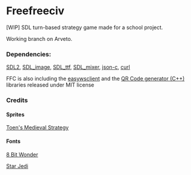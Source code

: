 # Freefreeciv
[WIP] SDL turn-based strategy game made for a school project.


Working branch on Arveto.

### Dependencies:

[SDL2](https://www.libsdl.org/),
[SDL_image](https://www.libsdl.org/projects/SDL_image/),
[SDL_ttf](https://www.libsdl.org/projects/SDL_ttf/),
[SDL_mixer](https://www.libsdl.org/projects/SDL_mixer/),
[json-c](https://github.com/json-c/json-c),
[curl](https://curl.haxx.se/)

FFC is also including the [easywsclient](https://github.com/dhbaird/easywsclient) and the [QR Code generator (C++)](https://www.nayuki.io/page/qr-code-generator-library) libraries released under MIT license

### Credits
#### Sprites
[Toen's Medieval Strategy](https://toen.itch.io/toens-medieval-strategy)
#### Fonts
[8 Bit Wonder](https://www.dafont.com/fr/8bit-wonder.font)

[Star Jedi](https://www.dafont.com/fr/star-jedi.font)
